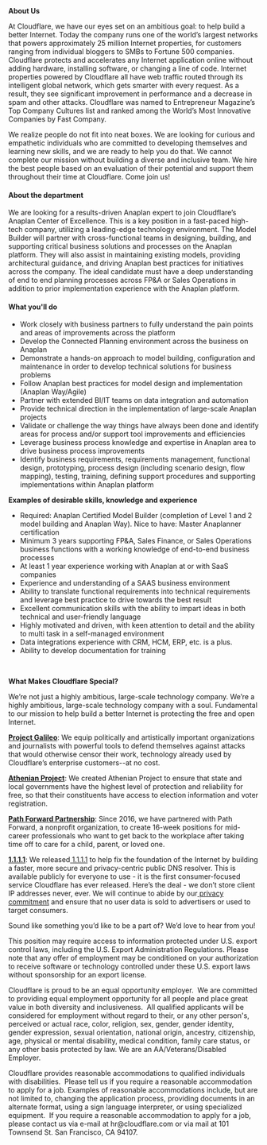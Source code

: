 <div class="content-intro">
	<div><strong>About Us</strong></div>
	<div>
		<p><span style="font-weight: 400;">At Cloudflare, we have our eyes set on an ambitious goal: to help build a better Internet. Today the company runs one of the world’s largest networks that powers approximately 25 million Internet properties, for customers ranging from individual bloggers to SMBs to Fortune 500 companies. Cloudflare protects and accelerates any Internet application online without adding hardware, installing software, or changing a line of code. Internet properties powered by Cloudflare all have web traffic routed through its intelligent global network, which gets smarter with every request. As a result, they see significant improvement in performance and a decrease in spam and other attacks. Cloudflare was named to Entrepreneur Magazine’s Top Company Cultures list and ranked among the World’s Most Innovative Companies by Fast Company.</span><span style="font-weight: 400;">&nbsp;</span></p>
		<p><span style="font-weight: 400;">We realize people do not fit into neat boxes. We are looking for curious and empathetic individuals who are committed to developing themselves and learning new skills, and we are ready to help you do that. We cannot complete our mission without building a diverse and inclusive team. We hire the best people based on an evaluation of their potential and support them throughout their time at Cloudflare. Come join us!&nbsp;</span></p>
	</div>
</div>
<h4>About the department</h4>
<p><span style="font-weight: 400;">We are looking for a results-driven Anaplan expert to join Cloudflare’s Anaplan Center of Excellence. This is a key position in a fast-paced high-tech company, utilizing a leading-edge technology environment. The Model Builder will partner with cross-functional teams in designing, building, and supporting critical business solutions and processes on the Anaplan platform. They will also assist in maintaining existing models, providing architectural guidance, and driving Anaplan best practices for initiatives across the company. The ideal candidate must have a deep understanding of end to end planning processes across FP&amp;A or Sales Operations in addition to prior implementation experience with the Anaplan platform.</span></p>
<h4>What you'll do</h4>
<ul>
	<li><span style="font-weight: 400;">Work closely with business partners to fully understand the pain points and areas of improvements across the platform</span></li>
	<li><span style="font-weight: 400;">Develop the Connected Planning environment across the business on Anaplan</span></li>
	<li><span style="font-weight: 400;">Demonstrate a hands-on approach to model building, configuration and maintenance in order to develop technical solutions for business problems</span></li>
	<li><span style="font-weight: 400;">Follow Anaplan best practices for model design and implementation (Anaplan Way/Agile)</span></li>
	<li><span style="font-weight: 400;">Partner with extended BI/IT teams on data integration and automation</span></li>
	<li><span style="font-weight: 400;">Provide technical direction in the implementation of large-scale Anaplan projects</span></li>
	<li><span style="font-weight: 400;">Validate or challenge the way things have always been done and identify areas for process and/or support tool improvements and efficiencies</span></li>
	<li><span style="font-weight: 400;">Leverage business process knowledge and expertise in Anaplan area to drive business process improvements</span></li>
	<li><span style="font-weight: 400;">Identify business requirements, requirements management, functional design, prototyping, process design (including scenario design, flow mapping), testing, training, defining support procedures and supporting implementations within Anaplan platform</span></li>
</ul>
<p><strong>Examples of desirable skills, knowledge and experience</strong></p>
<ul>
	<li><span style="font-weight: 400;">Required: Anaplan Certified Model Builder (completion of Level 1 and 2 model building and Anaplan Way). Nice to have: Master Anaplanner certification</span></li>
	<li><span style="font-weight: 400;">Minimum 3 years supporting FP&amp;A, Sales Finance, or Sales Operations business functions with a working knowledge of end-to-end business processes</span></li>
	<li><span style="font-weight: 400;">At least 1 year experience working with Anaplan at or with SaaS companies</span></li>
	<li><span style="font-weight: 400;">Experience and understanding of a SAAS business environment</span></li>
	<li><span style="font-weight: 400;">Ability to translate functional requirements into technical requirements and leverage best practice to drive towards the best result</span></li>
	<li><span style="font-weight: 400;">Excellent communication skills with the ability to impart ideas in both technical and user-friendly language</span></li>
	<li><span style="font-weight: 400;">Highly motivated and driven, with keen attention to detail and the ability to multi task in a self-managed environment</span></li>
	<li><span style="font-weight: 400;">Data integrations experience with CRM, HCM, ERP, etc. is a plus.</span></li>
	<li><span style="font-weight: 400;">Ability to develop documentation for training</span></li>
</ul>
<p>&nbsp;</p>
<div class="content-conclusion">
	<p><strong>What Makes Cloudflare Special?</strong></p>
	<p><span style="font-weight: 400;">We’re not just a highly ambitious, large-scale technology company. We’re a highly ambitious, large-scale technology company with a soul. Fundamental to our mission to help build a better Internet is protecting the free and open Internet.</span></p>
	<p><a href="https://blog.cloudflare.com/protecting-free-expression-online/"><strong>Project Galileo</strong></a><span style="font-weight: 400;">: We equip politically and artistically important organizations and journalists with powerful tools to defend themselves against attacks that would otherwise censor their work, technology already used by Cloudflare’s enterprise customers--at no cost.</span></p>
	<p><strong><a href="https://www.cloudflare.com/athenian/">Athenian Project</a></strong><span style="font-weight: 400;">: We created Athenian Project to ensure that state and local governments have the highest level of protection and reliability for free, so that their constituents have access to election information and voter registration.</span></p>
	<p><a href="https://blog.cloudflare.com/tag/path-forward/"><strong>Path Forward Partnership</strong></a><span style="font-weight: 400;">: Since 2016, we have partnered with Path Forward, a nonprofit organization, to create 16-week positions for mid-career professionals who want to get back to the workplace after taking time off to care for a child, parent, or loved one.</span></p>
	<p><a href="https://1.1.1.1/"><strong>1.1.1.1</strong></a><span style="font-weight: 400;">: We released</span><a href="https://1.1.1.1/"> <span style="font-weight: 400;">1.1.1.1</span></a><span style="font-weight: 400;"> to help fix the foundation of the Internet by building a faster, more secure and privacy-centric public DNS resolver. This is available publicly for everyone to use - it is the first consumer-focused service Cloudflare has ever released. Here’s the deal - we don’t store client IP addresses never, ever. We will continue to abide by our</span><a href="https://developers.cloudflare.com/1.1.1.1/privacy/public-dns-resolver"> privacy commitment</a><span style="font-weight: 400;"> and ensure that no user data is sold to advertisers or used to target consumers.</span></p>
	<p><span style="font-weight: 400;">Sound like something you’d like to be a part of? We’d love to hear from you!</span></p>
	<p><span style="font-weight: 400;">This position may require access to information protected under U.S. export control laws, including the U.S. Export Administration Regulations. Please note that any offer of employment may be conditioned on your authorization to receive software or technology controlled under these U.S. export laws without sponsorship for an export license.</span></p>
	<p><span style="font-weight: 400;">Cloudflare is proud to be an equal opportunity employer. &nbsp;We are committed to providing equal employment opportunity for all people and place great value in both diversity and inclusiveness. &nbsp;All qualified applicants will be considered for employment without regard to their, or any other person's, perceived or actual</span> <span style="font-weight: 400;">race, color, religion, sex, gender, gender identity, gender expression, sexual orientation, national origin, ancestry, citizenship, age, physical or mental disability, medical condition, family care status, or any other basis protected by law. </span><span style="font-weight: 400;">We are an AA/Veterans/Disabled Employer.</span></p>
	<p><span style="font-weight: 400;">Cloudflare provides reasonable accommodations to qualified individuals with disabilities. &nbsp;Please tell us if you require a reasonable accommodation to apply for a job. Examples of reasonable accommodations include, but are not limited to, changing the application process, providing documents in an alternate format, using a sign language interpreter, or using specialized equipment. &nbsp;If you require a reasonable accommodation to apply for a job, please contact us via e-mail at </span><span style="font-weight: 400;">hr@cloudflare.com</span><span style="font-weight: 400;"> or via mail at 101 Townsend St. San Francisco, CA 94107.</span></p>
</div>